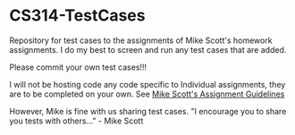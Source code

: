 # CS314-TestCases
Repository for test cases to the assignments of Mike Scott's homework assignments.
I do my best to screen and run any test cases that are added.

Please commit your own test cases!!!

I will not be hosting code any code specific to Individual assignments, they are to be completed on your own. 
See <a href="http://www.cs.utexas.edu/~scottm/cs314/Assignments/index.htm">Mike Scott's Assignment Guidelines</a>

However, Mike is fine with us sharing test cases.
"I encourage you to share you tests with others..." - Mike Scott
